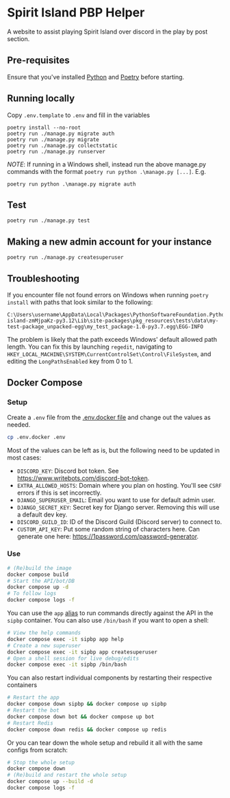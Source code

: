 # Spirit Island PBP Helper

A website to assist playing Spirit Island over discord in the play by post section.

## Pre-requisites

Ensure that you've installed [Python](https://www.python.org/downloads/) and [Poetry](https://python-poetry.org/docs/#installing-with-pipx) before starting.

## Running locally

Copy `.env.template` to `.env` and fill in the variables

```
poetry install --no-root
poetry run ./manage.py migrate auth
poetry run ./manage.py migrate
poetry run ./manage.py collectstatic
poetry run ./manage.py runserver
```

*NOTE*: If running in a Windows shell, instead run the above manage.py commands with the format `poetry run python .\manage.py [...]`. E.g.

```
poetry run python .\manage.py migrate auth
```

## Test

```
poetry run ./manage.py test
```

## Making a new admin account for your instance

```
poetry run ./manage.py createsuperuser
```

## Troubleshooting

If you encounter file not found errors on Windows when running `poetry install` with paths that look similar to the following:

```
C:\Users\username\AppData\Local\Packages\PythonSoftwareFoundation.Python.3.12_qbz5n2kfra8p0\LocalCache\Local\pypoetry\Cache\virtualenvs\spirit-island-zmMjpaKz-py3.12\Lib\site-packages\pkg_resources\tests\data\my-test-package_unpacked-egg\my_test_package-1.0-py3.7.egg\EGG-INFO
```

The problem is likely that the path exceeds Windows' default allowed path length.
You can fix this by launching `regedit`, navigating to `HKEY_LOCAL_MACHINE\SYSTEM\CurrentControlSet\Control\FileSystem`, and editing the `LongPathsEnabled` key from 0 to 1.

## Docker Compose

### Setup
Create a `.env` file from the [.env.docker file](./.env.docker) and change out the values as needed.
```bash
cp .env.docker .env
```

Most of the values can be left as is, but the following need to be updated in most cases:
- `DISCORD_KEY`: Discord bot token. See https://www.writebots.com/discord-bot-token.
- `EXTRA_ALLOWED_HOSTS`: Domain where you plan on hosting. You'll see `CSRF` errors if this is set incorrectly.
- `DJANGO_SUPERUSER_EMAIL`: Email you want to use for default admin user.
- `DJANGO_SECRET_KEY`: Secret key for Django server. Removing this will use a default dev key.
- `DISCORD_GUILD_ID`: ID of the Discord Guild (Discord server) to connect to.
- `CUSTOM_API_KEY`: Put some random string of characters here. Can generate one here: https://1password.com/password-generator.

### Use
```bash
# (Re)build the image
docker compose build
# Start the API/bot/DB
docker compose up -d
# To follow logs
docker compose logs -f
```

You can use the `app` [alias](./Dockerfile#L32) to run commands directly against the API in the `sipbp` container. You can also use `/bin/bash` if you want to open a shell:
```bash
# View the help commands
docker compose exec -it sipbp app help
# Create a new superuser
docker compose exec -it sipbp app createsuperuser
# Open a shell session for live debug/edits
docker compose exec -it sipbp /bin/bash
```

You can also restart individual components by restarting their respective containers
```bash
# Restart the app
docker compose down sipbp && docker compose up sipbp
# Restart the bot
docker compose down bot && docker compose up bot
# Restart Redis
docker compose down redis && docker compose up redis
```

Or you can tear down the whole setup and rebuild it all with the same configs from scratch:
```bash
# Stop the whole setup
docker compose down
# (Re)build and restart the whole setup
docker compose up --build -d
docker compose logs -f
```